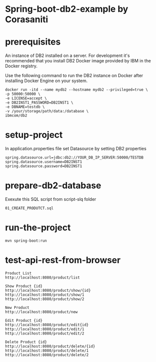 # Spring-boot-db2-example by Corasaniti

# prerequisites
An instance of DB2 installed on a server. For development it's recommended that you install DB2 Docker image provided by IBM in the Docker registry.  

Use the following command to run the DB2 instance on Docker after installing Docker Engine on your system.

```
docker run -itd --name mydb2 --hostname mydb2 --privileged=true \
-p 50000:50000 \
-e LICENSE=accept \
-e DB2INST1_PASSWORD=DB2INST1 \
-e DBNAME=testdb \
-v /your/storage/path/data:/database \
ibmcom/db2
```


# setup-project 
In application.properties file set Datasource by setting DB2 properties

```
spring.datasource.url=jdbc:db2://YOUR_DB_IP_SERVER:50000/TESTDB
spring.datasource.username=DB2INST1
spring.datasource.password=DB2INST1
```


# prepare-db2-database 
Exexute this SQL script from script-slq folder

```
01_CREATE_PRODUTCT.sql
```

# run-the-project
```
mvn spring-boot:run
```


# test-api-rest-from-browser
```
Product List
http://localhost:8080/product/list

Show Product {id}
http://localhost:8080/product/show/{id}
http://localhost:8080/product/show/1
http://localhost:8080/product/show/2

New Product
http://localhost:8080/product/new

Edit Product {id}
http://localhost:8080/product/edit{id}
http://localhost:8080/product/edit/1
http://localhost:8080/product/edit/2

Delete Product {id}
http://localhost:8080/product/delete/{id}
http://localhost:8080/product/delete/1
http://localhost:8080/product/delete/2
```